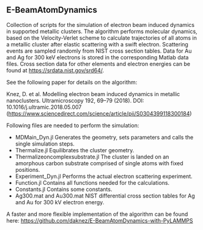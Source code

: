 ## E-BeamAtomDynamics

Collection of scripts for the simulation of electron beam induced dynamics in supported metallic clusters. The algorithm performs molecular dynamics, based on the Velocity-Verlet scheme to calculate trajectories of all atoms in a metallic cluster after elastic scattering with a swift electron. Scattering events are sampled randomly from NIST cross section tables. Data for Au and Ag for 300 keV electrons is stored in the corresponding Matlab data files. Cross section data for other elements and electron energies can be found at https://srdata.nist.gov/srd64/.

See the following paper for details on the algorithm:

Knez, D. et al. Modelling electron beam induced dynamics in metallic nanoclusters. Ultramicroscopy 192, 69–79 (2018). DOI: 10.1016/j.ultramic.2018.05.007 (https://www.sciencedirect.com/science/article/pii/S0304399118300184)

Following files are needed to perform the simulation:
- MDMain_Dyn.jl Generates the geometry, sets parameters and calls the single simulation steps.
- Thermalize.jl Equilibrates the cluster geometry.
- Thermalizeoncomplexsubstrate.jl The cluster is landed on an amorphous carbon substrate comprised of single atoms with fixed positions.
- Experiment_Dyn.jl Performs the actual electron scattering experiment.
- Function.jl Contains all functions needed for the calculations.
- Constants.jl  Contains some constants.
- Ag300.mat and Au300.mat NIST differential cross section tables for Ag and Au for 300 kV electron energy.

A faster and more flexible implementation of the algorithm can be found here: https://github.com/daknez/E-BeamAtomDynamics-with-PyLAMMPS
